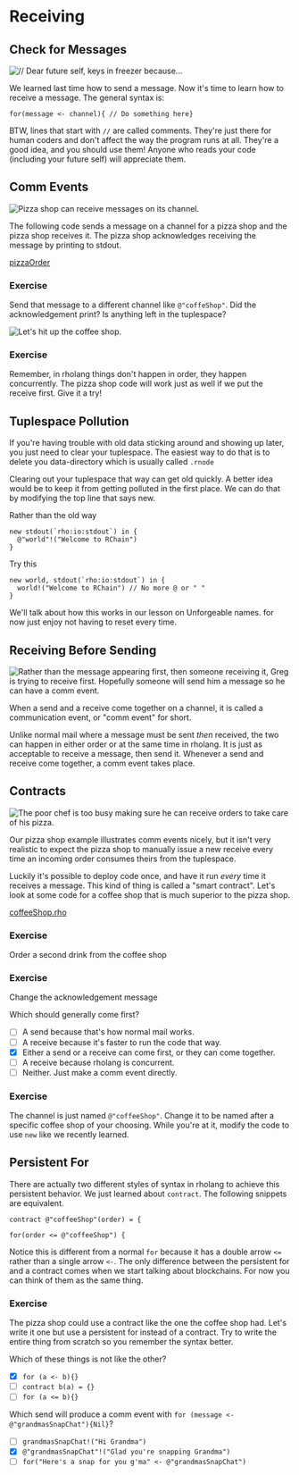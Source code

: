 # Receiving

## Check for Messages

![// Dear future self, keys in freezer because...](Keys.png)

We learned last time how to send a message. Now it's time to learn how to receive a message. The general syntax is:

`for(message <- channel){ // Do something here}`

BTW, lines that start with `//` are called comments. They're just there for human coders and don't affect the way the program runs at all. They're a good idea, and you should use them! Anyone who reads your code (including your future self) will appreciate them.



## Comm Events

![Pizza shop can receive messages on its channel.](pizza.png)

The following code sends a message on a channel for a pizza shop and the pizza shop receives it. The pizza shop acknowledges receiving the message by printing to stdout.

[pizzaOrder](pizzaOrder.rho)

### Exercise
Send that message to a different channel like `@"coffeShop"`. Did the acknowledgement print? Is anything left in the tuplespace?

![Let's hit up the coffee shop.](coffee.png)

### Exercise
Remember, in rholang things don't happen in order, they happen concurrently. The pizza shop code will work just as well if we put the receive first. Give it a try!

## Tuplespace Pollution
<!-- TODO I really wasn't sure where to put this part -->
If you're having trouble with old data sticking around and showing up later, you just need to clear your tuplespace. The easiest way to do that is to delete you data-directory which is usually called `.rnode`
<!-- TODO I should write a script for this -->

Clearing out your tuplespace that way can get old quickly. A better idea would be to keep it from getting polluted in the first place. We can do that by modifying the top line that says new.

Rather than the old way
```
new stdout(`rho:io:stdout`) in {
  @"world"!("Welcome to RChain")
}
```

Try this
```
new world, stdout(`rho:io:stdout`) in {
  world!("Welcome to RChain") // No more @ or " "
}
```
We'll talk about how this works in our lesson on Unforgeable names. for now just enjoy not having to reset every time.

## Receiving Before Sending

![Rather than the message appearing first, then someone receiving it, Greg is trying to receive first. Hopefully someone will send him a message so he can have a comm event.](lookingForMessages.png)

When a send and a receive come together on a channel, it is called a communication event, or "comm event" for short.

Unlike normal mail where a message must be sent <em>then</em> received, the two can happen in either order or at the same time in rholang. It is just as acceptable to receive a message, then send it. Whenever a send and receive come together, a comm event takes place.



## Contracts

![The poor chef is too busy making sure he can receive orders to take care of his pizza.](pizzaBurning.png)

Our pizza shop example illustrates comm events nicely, but it isn't very realistic to expect the pizza shop to manually issue a new receive every time an incoming order consumes theirs from the tuplespace.

Luckily it's possible to deploy code once, and have it run <em>every</em> time it receives a message. This kind of thing is called a "smart contract". Let's look at some code for a coffee shop that is much superior to the pizza shop.

[coffeeShop.rho](coffeeShop.rho)


### Exercise
Order a second drink from the coffee shop

### Exercise
Change the acknowledgement message

Which should generally come first?
- [ ] A send because that's how normal mail works.
- [ ] A receive because it's faster to run the code that way.
- [x] Either a send or a receive can come first, or they can come together.
- [ ] A receive because rholang is concurrent.
- [ ] Neither. Just make a comm event directly.

### Exercise
The channel is just named `@"coffeeShop"`. Change it to be named after a specific coffee shop of your choosing. While you're at it, modify the code to use `new` like we recently learned.



## Persistent For
There are actually two different styles of syntax in rholang to achieve this persistent behavior. We just learned about `contract`. The following snippets are equivalent.

```rholang
contract @"coffeeShop"(order) = {
```

```rholang
for(order <= @"coffeeShop") {
```
Notice this is different from a normal `for` because it has a double arrow `<=` rather than a single arrow `<-`. The only difference between the persistent for and a contract comes when we start talking about blockchains. For now you can think of them as the same thing.

### Exercise
The pizza shop could use a contract like the one the coffee shop had. Let's write it one but use a persistent for instead of a contract. Try to write the entire thing from scratch so you remember the syntax better.
<!-- The solution is in persistentPizzaShop.rho
[persistentPizzaShop.rho](persistentPizzaShop.rho) -->


Which of these things is not like the other?
- [x] `for (a <- b){}`
- [ ] `contract b(a) = {}`
- [ ] `for (a <= b){}`

Which send will produce a comm event with `for (message <- @"grandmasSnapChat"){Nil}`?
- [ ] `grandmasSnapChat!("Hi Grandma")`
- [x] `@"grandmasSnapChat"!("Glad you're snapping Grandma")`
- [ ] `for("Here's a snap for you g'ma" <- @"grandmasSnapChat")`
